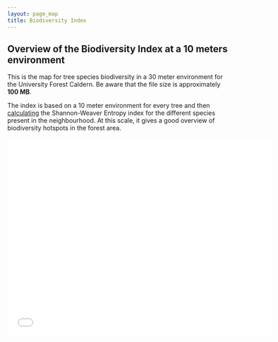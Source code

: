 ```yaml
---
layout: page_map
title: Biodiversity Index
---
```



Overview of the Biodiversity Index at a 10 meters environment
-------------------------------------------------------------

This is the map for tree species biodiversity in a 30 meter
environment for the University Forest Caldern. Be aware that the file size is approximately **100 MB**.

The index is based on a 10 meter environment for every tree and then
[calculating](https://github.com/goergen95/mof_caldern/blob/master/src/011_structure_values.R#L173)
the Shannon-Weaver Entropy index for the different species present in
the neighbourhood. At this scale, it gives a good overview of
biodiversity hotspots in the forest area.


<div class="map_container">
    <iframe class="map_iframe" src="../assets/maps/mapobjects/biodiv10.html" width="600" height="450" frameborder="0"
    ></iframe>
</div>







